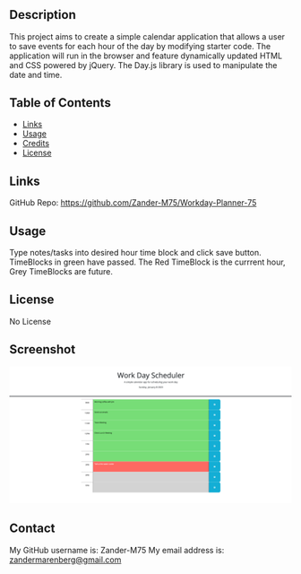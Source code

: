 # <Workday-Planner-75>

## Description
This project aims to create a simple calendar application that allows a user to save events for each hour of the day by modifying starter code. The application will run in the browser and feature dynamically updated HTML and CSS powered by jQuery. The Day.js library is used to manipulate the date and time.

## Table of Contents 

- [Links](#links)
- [Usage](#usage)
- [Credits](#credits)
- [License](#license)

## Links
GitHub Repo: https://github.com/Zander-M75/Workday-Planner-75


## Usage
Type notes/tasks into desired hour time block and click save button.  TimeBlocks in green have passed. The Red TimeBlock is the currrent hour, Grey TimeBlocks are future.

## License
No License

## Screenshot

![Alt text](/Assets/Work-Day-Scheduler.png)




## Contact
My GitHub username is: Zander-M75 
My email address is: zandermarenberg@gmail.com
